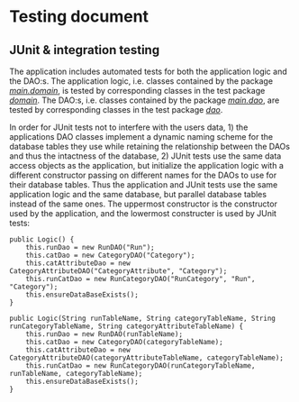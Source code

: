 # Testing document

## JUnit & integration testing

The application includes automated tests for both the application logic and the DAO:s. The application logic, i.e. classes contained by the package [_main.domain_](https://github.com/jrhel/ot-harjoitustyo2020/tree/master/otRunView/src/main/java/main/domain), is tested by corresponding classes in the test package [_domain_](https://github.com/jrhel/ot-harjoitustyo2020/tree/master/otRunView/src/test/java/domain). The DAO:s, i.e. classes contained by the package [_main.dao_](https://github.com/jrhel/ot-harjoitustyo2020/tree/master/otRunView/src/main/java/main/dao), are tested by corresponding classes in the test package [_dao_](https://github.com/jrhel/ot-harjoitustyo2020/tree/master/otRunView/src/test/java/dao).

In order for JUnit tests not to interfere with the users data, 1) the applications DAO classes implement a dynamic naming scheme for the database tables they use while retaining the relationship between the DAOs and thus the intactness of the database, 2) JUnit tests use the same data access objects as the application, but initialize the application logic with a different constructor passing on different names for the DAOs to use for their database tables.
Thus the application and JUnit tests use the same application logic and the same database, but parallel database tables instead of the same ones. The uppermost constructor is the constructor used by the application, and the lowermost constructer is used by JUnit tests:

    public Logic() {
        this.runDao = new RunDAO("Run");
        this.catDao = new CategoryDAO("Category");
        this.catAttributeDao = new CategoryAttributeDAO("CategoryAttribute", "Category");
        this.runCatDao = new RunCategoryDAO("RunCategory", "Run", "Category");
        this.ensureDataBaseExists();
    }
    
    public Logic(String runTableName, String categoryTableName, String runCategoryTableName, String categoryAttributeTableName) {
        this.runDao = new RunDAO(runTableName);
        this.catDao = new CategoryDAO(categoryTableName);
        this.catAttributeDao = new CategoryAttributeDAO(categoryAttributeTableName, categoryTableName);
        this.runCatDao = new RunCategoryDAO(runCategoryTableName, runTableName, categoryTableName);
        this.ensureDataBaseExists();
    }
